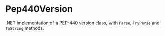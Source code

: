 # Pep440Version

.NET implementation of a [PEP-440](https://www.python.org/dev/peps/pep-0440/) version class, with `Parse`, `TryParse` and `ToString` methods.
